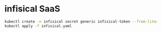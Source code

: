 # infisical SaaS

```sh
kubectl create -n infisical secret generic infisical-token --from-literal=infisicalToken=<infisical-token-here>
kubectl apply -f infisical.yaml
```
